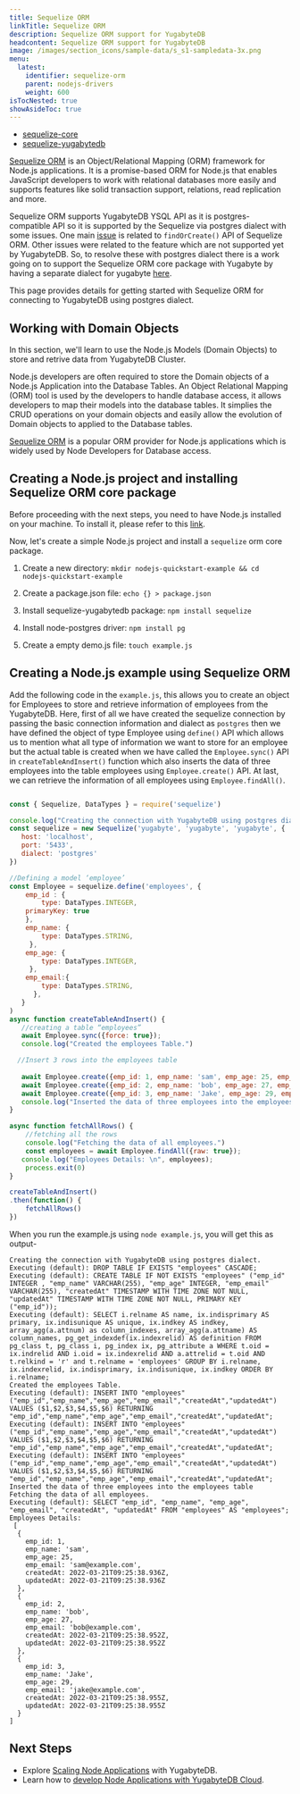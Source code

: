 ```yaml
---
title: Sequelize ORM
linkTitle: Sequelize ORM
description: Sequelize ORM support for YugabyteDB
headcontent: Sequelize ORM support for YugabyteDB
image: /images/section_icons/sample-data/s_s1-sampledata-3x.png
menu:
  latest:
    identifier: sequelize-orm
    parent: nodejs-drivers
    weight: 600
isTocNested: true
showAsideToc: true
---
```


<ul class="nav nav-tabs-alt nav-tabs-yb">

  <li >
    <a href="/latest/drivers-orms/nodejs/sequelize/" class="nav-link active">
      <i class="fab fa-node-js" aria-hidden="true"></i>
      sequelize-core
    </a>
  </li>

  <li >
    <a href="/latest/drivers-orms/nodejs/sequelize-yugabytedb/" class="nav-link">
      <i class="fab fa-node-js" aria-hidden="true"></i>
      sequelize-yugabytedb
    </a>
  </li>
</ul>

[Sequelize ORM](https://sequelize.org/v6/) is an Object/Relational Mapping (ORM) framework for Node.js applications. It is a promise-based ORM for Node.js that enables JavaScript developers to work with relational databases more easily and supports features like solid transaction support, relations, read replication and more.

Sequelize ORM supports YugabyteDB YSQL API as it is postgres-compatible API so it is supported by the Sequelize via postgres dialect with some issues. One main [issue](https://github.com/yugabyte/yugabyte-db/issues/9294) is related to `findOrCreate()` API of Sequelize ORM. Other issues were related to the feature which are not supported yet by YugabyteDB. So, to resolve these with postgres dialect there is a work going on to support the Sequelize ORM core package with Yugabyte by having a separate dialect for yugabyte [here](https://github.com/yugabyte/yugabyte-db/issues/11683). 

This page provides details for getting started with Sequelize ORM for connecting to YugabyteDB using postgres dialect.

## Working with Domain Objects

In this section, we'll learn to use the Node.js Models (Domain Objects) to store and retrive data from YugabyteDB Cluster.

Node.js developers are often required to store the Domain objects of a Node.js Application into the Database Tables. An Object Relational Mapping (ORM) tool is used by the developers to handle database access, it allows developers to map their models into the database tables. It simplies the CRUD operations on your domain objects and easily allow the evolution of Domain objects to applied to the Database tables.

[Sequelize ORM](https://sequelize.org/v6/)  is a popular ORM provider for Node.js applications which is widely used by Node Developers for Database access.

## Creating a Node.js project and installing Sequelize ORM core package

Before proceeding with the next steps, you need to have Node.js installed on your machine. To install it, please refer to this [link](https://docs.npmjs.com/downloading-and-installing-node-js-and-npm#using-a-node-installer-to-install-node-js-and-npm).

Now, let's create a simple Node.js project and install a `sequelize` orm core package.

1. Create a new directory: 
`mkdir nodejs-quickstart-example && cd nodejs-quickstart-example`

2. Create a package.json file: 
`echo {} > package.json`

3. Install sequelize-yugabytedb package: 
`npm install sequelize`

4. Install node-postgres driver:
 `npm install pg` 

5. Create a empty demo.js file: 
`touch example.js`

## Creating a Node.js example using Sequelize ORM

Add the following code in the `example.js`, this allows you to create an object for Employees to store and retrieve information of employees from the YugabyteDB. Here, first of all we have created the sequelize connection by passing the basic connection information and dialect as `postgres` then we have defined the object of type Employee using `define()` API which allows us to mention what all type of information we want to store for an employee but the actual table is created when we have called the `Employee.sync()` API in `createTableAndInsert()` function which also inserts the data of three employees into the table employees using `Employee.create()` API. At last, we can retrieve the information of all employees using `Employee.findAll()`.

```js

const { Sequelize, DataTypes } = require('sequelize')

console.log("Creating the connection with YugabyteDB using postgres dialect.")
const sequelize = new Sequelize('yugabyte', 'yugabyte', 'yugabyte', {
   host: 'localhost',
   port: '5433',
   dialect: 'postgres'
})

//Defining a model ‘employee’
const Employee = sequelize.define('employees', {
    emp_id : {
        type: DataTypes.INTEGER,
    primaryKey: true
    },
    emp_name: {
        type: DataTypes.STRING,
     },
    emp_age: {
        type: DataTypes.INTEGER,
     },
    emp_email:{
        type: DataTypes.STRING,	
      },
   }
)
async function createTableAndInsert() {
   //creating a table “employees”
   await Employee.sync({force: true});
   console.log("Created the employees Table.")

  //Insert 3 rows into the employees table
   
   await Employee.create({emp_id: 1, emp_name: 'sam', emp_age: 25, emp_email: 'sam@example.com'})
   await Employee.create({emp_id: 2, emp_name: 'bob', emp_age: 27, emp_email: 'bob@example.com'})
   await Employee.create({emp_id: 3, emp_name: 'Jake', emp_age: 29, emp_email: 'jake@example.com'})
   console.log("Inserted the data of three employees into the employees table");
}

async function fetchAllRows() {
    //fetching all the rows
    console.log("Fetching the data of all employees.")
    const employees = await Employee.findAll({raw: true});
   console.log("Employees Details: \n", employees);
    process.exit(0)
}

createTableAndInsert()
.then(function() {
    fetchAllRows()
})

```
When you run the example.js using `node example.js`, you will get this as output-

```text
Creating the connection with YugabyteDB using postgres dialect.
Executing (default): DROP TABLE IF EXISTS "employees" CASCADE;
Executing (default): CREATE TABLE IF NOT EXISTS "employees" ("emp_id" INTEGER , "emp_name" VARCHAR(255), "emp_age" INTEGER, "emp_email" VARCHAR(255), "createdAt" TIMESTAMP WITH TIME ZONE NOT NULL, "updatedAt" TIMESTAMP WITH TIME ZONE NOT NULL, PRIMARY KEY ("emp_id"));
Executing (default): SELECT i.relname AS name, ix.indisprimary AS primary, ix.indisunique AS unique, ix.indkey AS indkey, array_agg(a.attnum) as column_indexes, array_agg(a.attname) AS column_names, pg_get_indexdef(ix.indexrelid) AS definition FROM pg_class t, pg_class i, pg_index ix, pg_attribute a WHERE t.oid = ix.indrelid AND i.oid = ix.indexrelid AND a.attrelid = t.oid AND t.relkind = 'r' and t.relname = 'employees' GROUP BY i.relname, ix.indexrelid, ix.indisprimary, ix.indisunique, ix.indkey ORDER BY i.relname;
Created the employees Table.
Executing (default): INSERT INTO "employees" ("emp_id","emp_name","emp_age","emp_email","createdAt","updatedAt") VALUES ($1,$2,$3,$4,$5,$6) RETURNING "emp_id","emp_name","emp_age","emp_email","createdAt","updatedAt";
Executing (default): INSERT INTO "employees" ("emp_id","emp_name","emp_age","emp_email","createdAt","updatedAt") VALUES ($1,$2,$3,$4,$5,$6) RETURNING "emp_id","emp_name","emp_age","emp_email","createdAt","updatedAt";
Executing (default): INSERT INTO "employees" ("emp_id","emp_name","emp_age","emp_email","createdAt","updatedAt") VALUES ($1,$2,$3,$4,$5,$6) RETURNING "emp_id","emp_name","emp_age","emp_email","createdAt","updatedAt";
Inserted the data of three employees into the employees table
Fetching the data of all employees.
Executing (default): SELECT "emp_id", "emp_name", "emp_age", "emp_email", "createdAt", "updatedAt" FROM "employees" AS "employees";
Employees Details: 
 [
  {
    emp_id: 1,
    emp_name: 'sam',
    emp_age: 25,
    emp_email: 'sam@example.com',
    createdAt: 2022-03-21T09:25:38.936Z,
    updatedAt: 2022-03-21T09:25:38.936Z
  },
  {
    emp_id: 2,
    emp_name: 'bob',
    emp_age: 27,
    emp_email: 'bob@example.com',
    createdAt: 2022-03-21T09:25:38.952Z,
    updatedAt: 2022-03-21T09:25:38.952Z
  },
  {
    emp_id: 3,
    emp_name: 'Jake',
    emp_age: 29,
    emp_email: 'jake@example.com',
    createdAt: 2022-03-21T09:25:38.955Z,
    updatedAt: 2022-03-21T09:25:38.955Z
  }
]
```

## Next Steps

- Explore [Scaling Node Applications](/latest/explore/linear-scalability) with YugabyteDB.
- Learn how to [develop Node Applications with YugabyteDB Cloud](/latest/yugabyte-cloud/cloud-quickstart/cloud-build-apps/cloud-ysql-node/).
